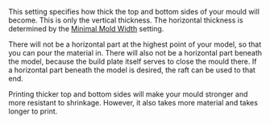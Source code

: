 This setting specifies how thick the top and bottom sides of your mould will become. This is only the vertical thickness. The horizontal thickness is determined by the [Minimal Mold Width](mold_width.md) setting.

There will not be a horizontal part at the highest point of your model, so that you can pour the material in. There will also not be a horizontal part beneath the model, because the build plate itself serves to close the mould there. If a horizontal part beneath the model is desired, the raft can be used to that end.

Printing thicker top and bottom sides will make your mould stronger and more resistant to shrinkage. However, it also takes more material and takes longer to print.